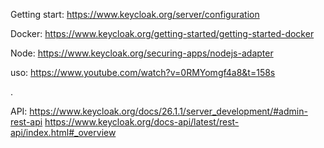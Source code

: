 Getting start: https://www.keycloak.org/server/configuration

Docker: https://www.keycloak.org/getting-started/getting-started-docker

Node: https://www.keycloak.org/securing-apps/nodejs-adapter

uso: https://www.youtube.com/watch?v=0RMYomgf4a8&t=158s

.

API: https://www.keycloak.org/docs/26.1.1/server_development/#admin-rest-api
https://www.keycloak.org/docs-api/latest/rest-api/index.html#_overview
